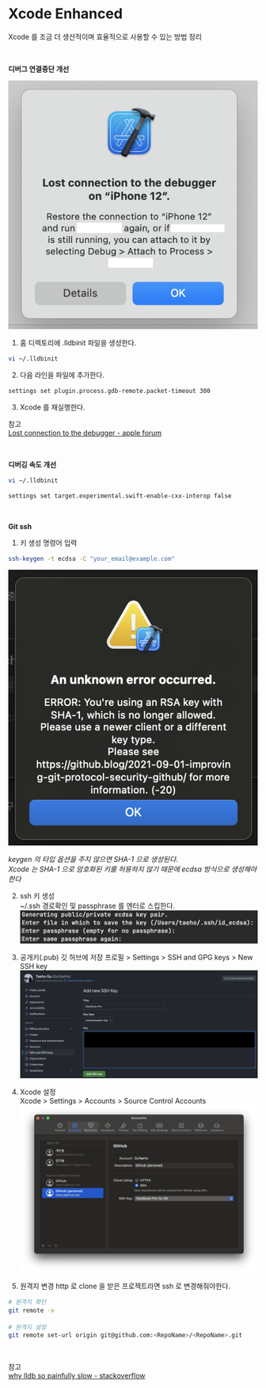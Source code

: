 # Xcode Enhanced
Xcode 를 조금 더 생산적이며 효율적으로 사용할 수 있는 방법 정리

<br>

**디버그 연결중단 개선**

![Debugger lost connection](../Resource/Image/Command/imgLostConnectionDebugger.png)

1. 홈 디렉토리에 .lldbinit 파일을 생성한다.
```bash
vi ~/.lldbinit
```
2. 다음 라인을 파일에 추가한다.
```bash
settings set plugin.process.gdb-remote.packet-timeout 300
```
3. Xcode 를 재실행한다.

참고  
[Lost connection to the debugger - apple forum](https://forums.developer.apple.com/forums/thread/681037)

<br>

**디버깅 속도 개선**
```bash
vi ~/.lldbinit
```
```bash
settings set target.experimental.swift-enable-cxx-interop false
```

<br>

**Git ssh**
1. 키 생성 명령어 입력
```bash
ssh-keygen -t ecdsa -C "your_email@example.com"
```

![허용되지 않은 키 에러](../resource/Image/Command/imgXcodeNotAllowSha1.png)  

*keygen 의 타입 옵션을 주지 않으면 SHA-1 으로 생성된다.  
Xcode 는 SHA-1 으로 암호화된 키를 허용하지 않기 때문에 ecdsa 방식으로 생성해야한다*

2. ssh 키 생성  
~/.ssh 경로확인 및 passphrase 를 엔터로 스킵한다.   
![키 생성](../resource/Image/Command/imgGeneratedSSHKeys.png)  

3. 공개키(.pub) 깃 허브에 저장
프로필 > Settings > SSH and GPG keys > New SSH key  
![키 등록](../resource/Image/Command/imgGitSettings.png)  

4. Xcode 설정  
Xcode > Settings > Accounts > Source Control Accounts  
![Xcode 키 등록](../resource/Image/Command/imgSSHKeyRegistForXcode.png)  

5. 원격지 변경
http 로 clone 을 받은 프로젝트라면 ssh 로 변경해줘야한다.  
```bash
# 원격지 확인
git remote -v

# 원격지 설정
git remote set-url origin git@github.com:<RepoName>/<RepoName>.git
```

<br>

참고  
[why lldb so painfully slow - stackoverflow](https://stackoverflow.com/questions/75850606/why-is-lldb-so-painfully-slow)
